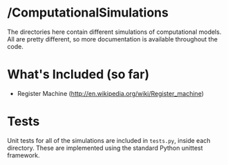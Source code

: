 /ComputationalSimulations
===============

The directories here contain different simulations of computational models. All are pretty different, so more documentation is available throughout the code.

What's Included (so far)
========================

* Register Machine (http://en.wikipedia.org/wiki/Register_machine)

Tests
=====

Unit tests for all of the simulations are included in `tests.py`, inside each directory. These are implemented using the standard Python unittest framework.
